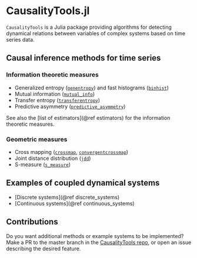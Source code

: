 # CausalityTools.jl

`CausalityTools` is a Julia package providing algorithms for detecting dynamical relations 
between variables of complex systems based on time series data.

## Causal inference methods for time series

### Information theoretic measures

- Generalized entropy ([`genentropy`](@ref)) and fast histograms ([`binhist`](@ref))
- Mutual information ([`mutual_info`](@ref))
- Transfer entropy ([`transferentropy`](@ref))
- Predictive asymmetry ([`predictive_asymmetry`](@ref))

See also the [list of estimators](@ref estimators) for the information theoretic measures.

### Geometric measures

- Cross mapping ([`crossmap`](@ref), [`convergentcrossmap`](@ref))
- Joint distance distribution ([`jdd`](@ref))
- S-measure ([`s_measure`](@ref))

## Examples of coupled dynamical systems

- [Discrete systems](@ref discrete_systems)
- [Continuous systems](@ref continuous_systems)

## Contributions

Do you want additional methods or example systems to be implemented? Make a PR to the 
master branch in the 
[CausalityTools repo](https://github.com/JuliaDynamics/CausalityTools.jl), or open an 
issue describing the desired feature.
